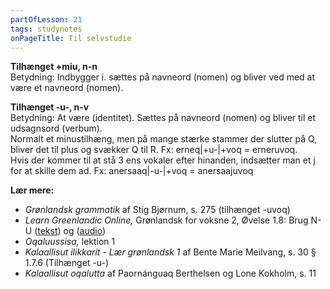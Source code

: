 ```yaml
---
partOfLesson: 21
tags: studynotes
onPageTitle: Til selvstudie
---
```

**Tilhænget +miu, n-n**
<br>Betydning: Indbygger i. sættes på navneord (nomen) og bliver ved med at være et navneord (nomen).

**Tilhænget -u-, n-v**
<br>Betydning: At være (identitet). Sættes på navneord (nomen) og bliver til et udsagnsord (verbum).
<br>Normalt et minustilhæng, men på mange stærke stammer der slutter på Q, bliver det til plus og svækker Q til R. Fx: erneq|+u-|+voq = erneruvoq.
<br>Hvis der kommer til at stå 3 ens vokaler efter hinanden, indsætter man et j for at skille dem ad. Fx: anersaaq|-u-|+voq = anersaajuvoq

**Lær mere:**

- *Grønlandsk grammatik* af Stig Bjørnum, s. 275 (tilhænget -uvoq)
- *Learn Greenlandic Online,* Grønlandsk for voksne 2, Øvelse 1.8: Brug N-U ([tekst](https://learngreenlandic.com/online/lg2/structure/1.8/t/)) og ([audio](https://learngreenlandic.com/online/lg2/structure/1.8/a/))
- *Oqaluussisa,* lektion 1
- *Kalaallisut ilikkarit - Lær grønlandsk 1* af Bente Marie Meilvang, s. 30 § 1.7.6 (Tilhænget -u-)
- *Kalaallisut oqalutta* af Paornánguaq Berthelsen og Lone Kokholm, s. 11